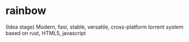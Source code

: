 # rainbow
(Idea stage) Modern, fast, stable, versatile, cross-platform torrent system based on rust, HTML5, javascript
